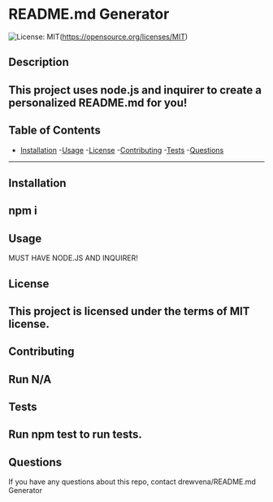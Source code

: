 # README.md Generator
![License: MIT](https://img.shields.io/badge/License-MIT-yellow.svg)(https://opensource.org/licenses/MIT)

 ##  Description
 This project uses node.js and inquirer to create a personalized README.md for you! 
 ---
 ## Table of Contents
 - [Installation](#installation)
 -[Usage](#usage)
 -[License](#license)
 -[Contributing](#contributing)
 -[Tests](#tests)
 -[Questions](#questions)
 ---
 ## Installation
 npm i
 --
 ## Usage
 MUST HAVE NODE.JS AND INQUIRER!
 ## License
 This project is licensed under the terms of MIT
 license.
 --
 ## Contributing
 Run N/A
 --
 ## Tests
 Run npm test to run tests.
 --
 ## Questions
 If you have any questions about this repo, contact drewvena/README.md Generator

